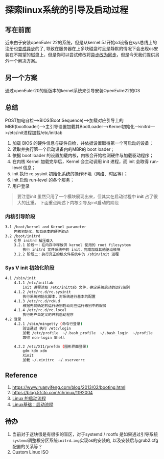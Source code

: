 # 探索linux系统的引导及启动过程

## 写在前面

近来由于安装openEuler 22的系统，但是从kernel 5.1开始sd设备在sys总线上的注册也[变成异步](https://github.com/torvalds/linux/blob/f883675bf6522b52cd75dc3de791680375961769/drivers/scsi/sd.c#L610)的了,
导致在服务器在上多块磁盘时且是静默的情况下会出现os安装在不期望的磁盘上，但是你可以尝试修改将[异步改为同步](https://gitee.com/openeuler/community/issues/I66HWX)，但是今天我们提供另外一个解决方案。

## 另一个方案

通过openEuler20的低版本的kernel系统来引导安装OpenEulre22的OS

## 总结

POST加电自检-->BIOS(Boot Sequence)-->加载对应引导上的MBR(bootloader)-->主引导设置加载其BootLoader-->Kernel初始化-->initrd—>/etc/init进程加载/etc/inittab

1. 加载 BIOS 的硬件信息与硬件自检，并依据设置取得第一个可启动的设备；
2. 读取并执行第一个启动设备内的MBR的 boot loader；
3. 依据 boot loader 的设置加载内核，内核会开始检测硬件与加载驱动程序；
4. 在内核 Kernel 加载完毕后，Kernel 会主动调用 init 进程，而 init 会取得 run-level 信息；
5. init 执行 rc.sysinit 初始化系统的操作环境（网络、时区等）；
6. init 启动 run-level 的各个服务；
7. 用户登录

> 要注意init 虽然只用了一个模块展现出来，但其实在启动过程中 __init__ 占了很大的比重。
> 下面重点阐述下内核引导及init启动的阶段

### 内核引导阶段

```sh
3.1 /boot/kernel and Kernel parameter 
    内核初始化，加载基本的硬件驱动
3.2 /boot/initrd
    引导 initrd 解压载入
    3.2.1 阶段一：在内存中释放供 kernel 使用的 root filesystem
        执行 initrd 文件系统中的 init，完成加载其他驱动模块
    3.2.2 阶段二：执行真正的根文件系统中的 /sbin/init 进程
```

### Sys V init 初始化阶段

```sh
4.1 /sbin/init
    4.1.1 /etc/inittab
        init 进程读取 /etc/inittab 文件，确定系统启动的运行级别
    4.1.2 /etc/rc.d/rc.sysinit
        执行系统初始化脚本，对系统进行基本的配置
    4.1.3 /etc/rc.d/rcN.d
        根据先前确定的运行级别启动对应运行级别中的服务
    4.1.4 /etc/rc.d/rc.local
        执行用户自定义的开机启动程序
4.2 登录
    4.2.1 /sbin/mingetty (命令行登录)
        验证通过 执行 /etc/login 
        加载 /etc/profile  ~/.bash_profile  ~/.bash_login  ~/profile
        取得 non-login Shell

    4.2.2 /etc/X11/prefdm (图形界面登录)
        gdm kdm xdm
        Xinit
        加载 ~/.xinitrc  ~/.xserverrc
```

## Reference

1. <https://www.ruanyifeng.com/blog/2013/02/booting.html>
2. <https://blog.51cto.com/chrinux/1192004>
3. [Linux 的启动流程](https://www.ruanyifeng.com/blog/2013/08/linux_boot_process.html)
4. [Linux基础：启动流程](https://wuchong.me/blog/2014/07/14/linux-boot-process/)

## 待办

1. 当前对于这块很是有很多的盲区，对于systemd / rootfs 是如果通过引导系统`systemd`调整根分区系统`initrd.img`实现os的安装的, 以及安装后与grub2.cfg配置的关系等？
2. Custom Linux ISO
